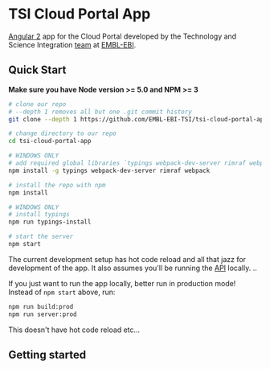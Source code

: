 # TSI Cloud Portal App

[Angular 2](https://angular.io) app for the Cloud Portal developed by the Technology and Science Integration 
[team](https://github.com/EMBL-EBI-TSI) at [EMBL-EBI](http://www.ebi.ac.uk/).

## Quick Start

**Make sure you have Node version >= 5.0 and NPM >= 3**

```bash
# clone our repo
# --depth 1 removes all but one .git commit history
git clone --depth 1 https://github.com/EMBL-EBI-TSI/tsi-cloud-portal-app.git

# change directory to our repo
cd tsi-cloud-portal-app

# WINDOWS ONLY
# add required global libraries `typings webpack-dev-server rimraf webpack`
npm install -g typings webpack-dev-server rimraf webpack

# install the repo with npm
npm install

# WINDOWS ONLY
# install typings
npm run typings-install

# start the server
npm start
```

The current development setup has hot code reload and all that jazz for development of the app. It also assumes you'll be 
running the [API](https://github.com/EMBL-EBI-TSI/cloud-portal-api) locally. .. 

If you just want to run the app locally, better run in production mode! Instead of `npm start` above, run:
```bash
npm run build:prod
npm run server:prod
```
This doesn't have hot code reload etc...

## Getting started